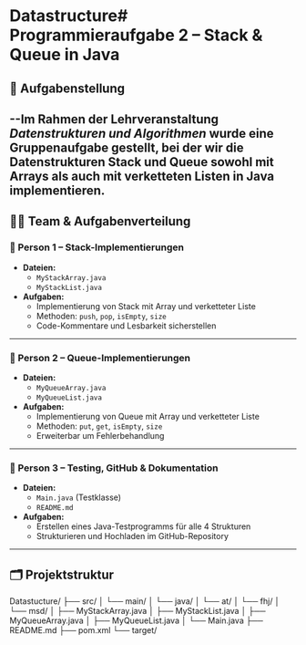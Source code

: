 # Datastructure# Programmieraufgabe 2 – Stack & Queue in Java

## 📌 Aufgabenstellung

--Im Rahmen der Lehrveranstaltung *Datenstrukturen und Algorithmen* wurde eine Gruppenaufgabe gestellt, bei der wir die Datenstrukturen **Stack** und **Queue** sowohl mit Arrays als auch mit verketteten Listen in Java implementieren.
---

## 👨‍💻 Team & Aufgabenverteilung

### 👤 Person 1 – Stack-Implementierungen
- **Dateien:**  
  - `MyStackArray.java`  
  - `MyStackList.java`  
- **Aufgaben:**  
  - Implementierung von Stack mit Array und verketteter Liste  
  - Methoden: `push`, `pop`, `isEmpty`, `size`  
  - Code-Kommentare und Lesbarkeit sicherstellen

---

### 👤 Person 2 – Queue-Implementierungen
- **Dateien:**  
  - `MyQueueArray.java`  
  - `MyQueueList.java`  
- **Aufgaben:**  
  - Implementierung von Queue mit Array und verketteter Liste  
  - Methoden: `put`, `get`, `isEmpty`, `size`  
  - Erweiterbar um Fehlerbehandlung

---

### 👤 Person 3 – Testing, GitHub & Dokumentation
- **Dateien:**  
  - `Main.java` (Testklasse)  
  - `README.md`  
- **Aufgaben:**  
  - Erstellen eines Java-Testprogramms für alle 4 Strukturen  
  - Strukturieren und Hochladen im GitHub-Repository  

---

## 🗂️ Projektstruktur

Datastucture/
├── src/
│ └── main/
│ └── java/
│ └── at/
│ └── fhj/
│ └── msd/
│ ├── MyStackArray.java
│ ├── MyStackList.java
│ ├── MyQueueArray.java
│ ├── MyQueueList.java
│ └── Main.java
├── README.md
├── pom.xml
└── target/


